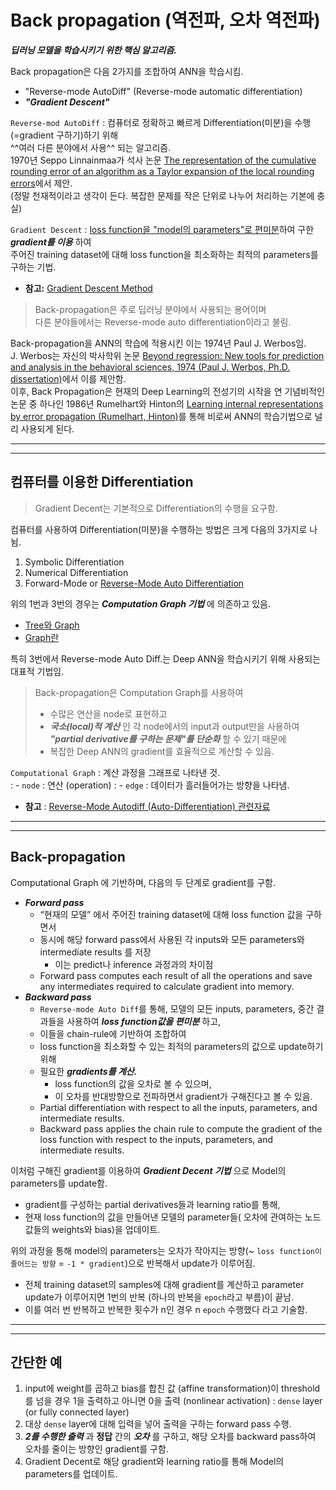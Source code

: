 # Back propagation (역전파, 오차 역전파)

***딥러닝 모델을 학습시키기 위한 핵심 알고리즘.***

Back propagation은 다음 2가지를 조합하여 ANN을 학습시킴.

- "Reverse-mode AutoDiff" (Reverse-mode automatic differentiation)
- ***"Gradient Descent"***

`Reverse-mod AutoDiff` 
: 컴퓨터로 정확하고 빠르게 Differentiation(미분)을 수행(=gradient 구하기)하기 위해  
^^여러 다른 분야에서 사용^^ 되는 알고리즘.  
1970년 Seppo Linnainmaa가 석사 논문 [The representation of the cumulative rounding error of an algorithm as a Taylor expansion of the local rounding errors](https://people.idsia.ch/~juergen/linnainmaa1970thesis.pdf)에서 제안.  
(정말 천재적이라고 생각이 든다. 복잡한 문제를 작은 단위로 나누어 처리하는 기본에 충실)

`Gradient Descent`
: <u>loss function을 "model의 parameters"로 편미분</u>하여 구한 ***gradient를 이용*** 하여  
주어진 training dataset에 대해 loss function을 최소화하는 최적의 parameters를 구하는 기법.

* **참고:** [Gradient Descent Method](https://dsaint31.tistory.com/633)

> Back-propagation은 주로 딥러닝 분야에서 사용되는 용어이며  
> 다른 분야들에서는 Reverse-mode auto differentiation이라고 불림. 

Back-propagation을 ANN의 학습에 적용시킨 이는 1974년 Paul J. Werbos임.  
J. Werbos는 자신의 박사학위 논문 [Beyond regression: New tools for prediction and analysis in the behavioral sciences, 1974 (Paul J. Werbos, Ph.D. dissertation)](https://www.researchgate.net/publication/35055330_Beyond_regression_new_tools_for_prediction_and_analysis_in_the_behavior_sciences_microform)에서 이를 제안함.  
이후, Back Propagation은 현재의 Deep Learning의 전성기의 시작을 연 기념비적인 논문 중 하나인 1986년 Rumelhart와 Hinton의 [Learning internal representations by error propagation (Rumelhart, Hinton)](https://www.semanticscholar.org/paper/Learning-internal-representations-by-error-Rumelhart-Hinton/111fd833a4ae576cfdbb27d87d2f8fc0640af355)를 통해 비로써 ANN의 학습기법으로 널리 사용되게 된다.

---

---

## **컴퓨터를 이용한 Differentiation** 

> Gradient Decent는 기본적으로 Differentiation의 수행을 요구함.

컴퓨터를 사용하여 Differentiation(미분)을 수행하는 방법은 크게 다음의 3가지로 나뉨.

1. Symbolic Differentiation
2. Numerical Differentiation
3. Forward-Mode or [Reverse-Mode Auto Differentiation](./reverse_mode_autodiff.md)

위의 1번과 3번의 경우는 ***Computation Graph 기법*** 에 의존하고 있음.

* [Tree와 Graph](https://dsaint31.tistory.com/463)
* [Graph란](./datastructure_graph.md)

특히 3번에서 Reverse-mode Auto Diff.는 Deep ANN을 학습시키기 위해 사용되는 대표적 기법임.

> Back-propagation은 Computation Graph를 사용하여 
> 
> * 수많은 연산을 node로 표현하고 
> * ***국소(local)적 계산*** 인 각 node에서의 input과 output만을 사용하여 ***"partial derivative를 구하는 문제"를 단순화*** 할 수 있기 때문에
> * 복잡한 Deep ANN의 gradient를 효율적으로 계산할 수 있음.

`Computational Graph` 
: 계산 과정을 그래프로 나타낸 것.  
: - `node` : 연산 (operation)
: - `edge` : 데이터가 흘러들어가는 방향을 나타냄.
    
    
* **참고** : [Reverse-Mode Autodiff (Auto-Differentiation) 관련자료](./reverse_mode_autodiff.md) 

---

---


## **Back-propagation**

Computational Graph 에 기반하며, 다음의 두 단계로 gradient를 구함.

- ***Forward pass*** 
    * “현재의 모델” 에서 주어진 training dataset에 대해 loss function 값을 구하면서 
    * 동시에 해당 forward pass에서 사용된 각 inputs와 모든 parameters와 intermediate results 를 저장 
        * 이는 predict나 inference 과정과의 차이점
    * Forward pass computes each result of all the operations and save any intermediates required to calculate gradient into memory.
- ***Backward pass*** 
    * `Reverse-mode Auto Diff`를 통해, 모델의 모든 inputs, parameters, 중간 결과들을 사용하여 ***loss function값을 편미분*** 하고,
    * 이들을 chain-rule에 기반하여 조합하여 
    * loss function을 최소화할 수 있는 최적의 parameters의 값으로 update하기 위해 
    * 필요한 ***gradients를 계산.*** 
        * loss function의 값을 오차로 볼 수 있으며, 
        * 이 오차를 반대방향으로 전파하면서 gradient가 구해진다고 볼 수 있음.
    * Partial differentiation with respect to all the inputs, parameters, and intermediate results.
    * Backward pass applies the chain rule to compute the gradient of the loss function with respect to the inputs, parameters, and intermediate results.
    
이처럼 구해진 gradient를 이용하여 ***Gradient Decent 기법*** 으로 Model의 parameters를 update함. 

- gradient를 구성하는 partial derivatives들과 learning ratio를 통해,
- 현재 loss function의 값을 만들어낸 모델의 parameter들( 오차에 관여하는 노드 값들의 weights와 bias)을 업데이트.

위의 과정을 통해 model의 parameters는 오차가 작아지는 방향(~ `loss function이 줄어드는 방향` = `-1 * gradient`)으로 반복해서 update가 이루어짐.

- 전체 training dataset의 samples에 대해 gradient를 계산하고 parameter update가 이루어지면 1번의 반복 (하나의 반복을 `epoch`라고 부름)이 끝남.
- 이를 여러 번 반복하고 반복한 횟수가 n인 경우 n `epoch` 수행했다 라고 기술함.

---

---

## **간단한 예**

1. input에 weight를 곱하고 bias를 합친 값 (affine transformation)이 threshold를 넘을 경우 1을 출력하고 아니면 0을 출력 (nonlinear activation) : `dense` layer (or fully connected layer)
2. 대상 `dense` layer에 대해 입력을 넣어 출력을 구하는 forward pass 수행.
3. ***2를 수행한 출력*** 과 **정답** 간의 ***오차*** 를 구하고, 해당 오차를 backward pass하여 오차를 줄이는 방향인 gradient를 구함.
4. Gradient Decent로 해당 gradient와 learning ratio를 통해 Model의 parameters를 업데이트. 